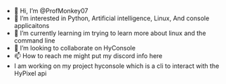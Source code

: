 - 👋 Hi, I’m @ProfMonkey07
- 👀 I’m interested in Python, Artificial intelligence, Linux, And console applicaitons
- 🌱 I’m currently learning im trying to learn more about linux and the command line
- 💞️ I’m looking to collaborate on HyConsole
- 📫 How to reach me might put my discord info here
- I am working on my project hyconsole which is a cli to interact with the HyPixel api

<!---
ProfMonkey07/ProfMonkey07 is a ✨ special ✨ repository because its `README.md` (this file) appears on your GitHub profile.
You can click the Preview link to take a look at your changes.
--->

